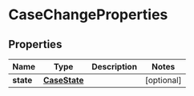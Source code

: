 # CaseChangeProperties

## Properties
Name | Type | Description | Notes
------------ | ------------- | ------------- | -------------
**state** | [**CaseState**](CaseState.md) |  |  [optional]
